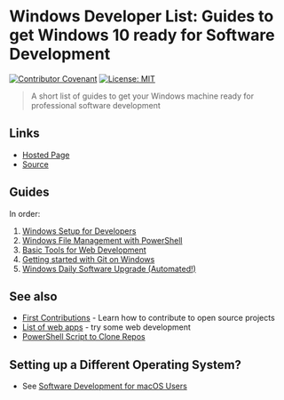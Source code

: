 # Windows Developer List: Guides to get Windows 10 ready for Software Development

[![Contributor Covenant](https://img.shields.io/badge/Contributor%20Covenant-v1.4%20adopted-ff69b4.svg)](code-of-conduct.md)
[![License: MIT](https://img.shields.io/badge/License-MIT-green.svg)](https://opensource.org/licenses/MIT)

> A short list of guides to get your Windows machine ready for professional software development

## Links

- [Hosted Page](https://profcase.github.io/windows-dev-list/)
- [Source](https://github.com/profcase/windows-dev-list)

## Guides

In order: 

1. [Windows Setup for Developers](https://github.com/denisecase/windows-setup)
1. [Windows File Management with PowerShell](https://github.com/denisecase/windows-file-management)
1. [Basic Tools for Web Development](https://github.com/denisecase/basic-tools-for-webdev)
1. [Getting started with Git on Windows](https://github.com/denisecase/git-started-windows)
1. [Windows Daily Software Upgrade (Automated!)](https://github.com/denisecase/windows-daily-software-upgrade)

## See also

- [First Contributions](https://github.com/firstcontributions/first-contributions) - Learn how to contribute to open source projects
- [List of web apps](https://profcase.github.io/web-apps-list/) - try some web development
- [PowerShell Script to Clone Repos](https://gist.github.com/denisecase/aedafa943947ad2a9f0ffc4318a514d5)

## Setting up a Different Operating System?

- See [Software Development for macOS Users](software-development-for-macOS-users.md)
